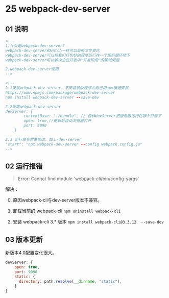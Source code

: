 # 25 webpack-dev-server



## 01 说明

```html
<!--
1.什么是webpack-dev-server?
webpack-dev-server和watch一样可以监听文件变化
webpack-dev-server可以将我们打包好的程序运行在一个服务器环境下
webpack-dev-server可以解决企业开发中"开发阶段"的跨域问题

2.webpack-dev-server使用
-->
```

```html
<!--
2.1安装webpack-dev-server，不安装貌似程序会自己用npm慢速安装
https://www.npmjs.com/package/webpack-dev-server
npm install webpack-dev-server --save-dev

2.2配置webpack-dev-server
devServer: {
        contentBase: "./bundle", // 告诉devServer把服务器运行在哪个目录下
        open: true,//更新后自动浏览器打开
        port: 9090
    }

2.3 运行命令需要修改，加上-dev-server
"start": "npx webpack-dev-server --config webpack.config.js"
-->
```



## 02 运行报错

> Error: Cannot find module 'webpack-cli/bin/config-yargs'

解决：

0. 原因webpack-cli与dev-server版本不兼容。

1. 卸载当前的 webpack-cli `npm uninstall webpack-cli`
2. 安装 webpack-cli 3.* 版本 `npm install webpack-cli@3.3.12  --save-dev`



## 03 版本更新

新版本4.0配置变化很大。

```js
devServer: {
	open: true,
	port: 9090
    static: {
      directory: path.resolve(__dirname, "static"),
    }
}
```

